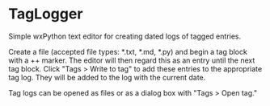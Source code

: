 # TagLogger
Simple wxPython text editor for creating dated logs of tagged entries.

Create a file (accepted file types: *.txt, *.md, *.py) and begin a tag block with a ++ marker. The editor will then regard this as an entry until the next tag block. Click "Tags > Write to tag" to add these entries to the appropriate tag log. They will be added to the log with the current date.

Tag logs can be opened as files or as a dialog box with "Tags > Open tag."

